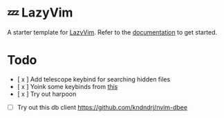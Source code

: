 # 💤 LazyVim

A starter template for [LazyVim](https://github.com/LazyVim/LazyVim).
Refer to the [documentation](https://lazyvim.github.io/installation) to get started.

# Todo

- [ x ] Add telescope keybind for searching hidden files
- [ x ] Yoink some keybinds from [this](https://github.com/ThePrimeagen/init.lua/blob/249f3b14cc517202c80c6babd0f9ec548351ec71/lua/theprimeagen/remap.lua)
- [ x ] Try out harpoon
- [ ] Try out this db client https://github.com/kndndrj/nvim-dbee
